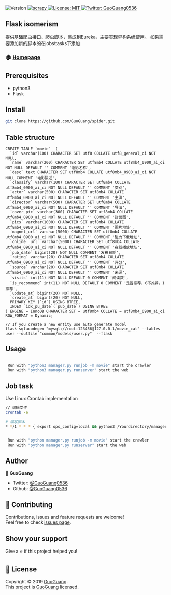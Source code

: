 
<p>
  <img alt="Version" src="https://img.shields.io/badge/version-Python 3.7-blue.svg?cacheSeconds=2592000" />
  <a href="https://github.com/scrapy/scrapy">
    <img alt="scrapy" src="https://img.shields.io/badge/scrapy-success.svg" target="_blank" />
  </a>
  <a href="https://github.com/GuoGuang0536/python_spider/master/LICENSE">
    <img alt="License: MIT" src="https://img.shields.io/badge/License-MIT-yellow.svg" target="_blank" />
  </a>
  <a href="https://twitter.com/GuoGuang">
    <img alt="Twitter: GuoGuang0536" src="https://img.shields.io/twitter/follow/GuoGuang.svg?style=social" target="_blank" />
  </a>
</p>

## Flask isomerism
提供基础爬虫接口、爬虫脚本，集成到Eureka，主要实现异构系统使用。
如果需要添加新的脚本的在jobs\tasks下添加


### 🏠 [Homepage](codeway.fun)

## Prerequisites

- python3
- Flask


## Install

```sh
git clone https://github.com/GuoGuang/spider.git
```

## Table structure
``` 
CREATE TABLE `movie`  (
  `id` varchar(100) CHARACTER SET utf8 COLLATE utf8_general_ci NOT NULL,
  `name` varchar(200) CHARACTER SET utf8mb4 COLLATE utf8mb4_0900_ai_ci NOT NULL DEFAULT '' COMMENT '电影名称',
  `desc` text CHARACTER SET utf8mb4 COLLATE utf8mb4_0900_ai_ci NOT NULL COMMENT '电影描述',
  `classify` varchar(100) CHARACTER SET utf8mb4 COLLATE utf8mb4_0900_ai_ci NOT NULL DEFAULT '' COMMENT '类别',
  `actor` varchar(500) CHARACTER SET utf8mb4 COLLATE utf8mb4_0900_ai_ci NOT NULL DEFAULT '' COMMENT '主演',
  `director` varchar(500) CHARACTER SET utf8mb4 COLLATE utf8mb4_0900_ai_ci NOT NULL DEFAULT '' COMMENT '导演',
  `cover_pic` varchar(300) CHARACTER SET utf8mb4 COLLATE utf8mb4_0900_ai_ci NOT NULL DEFAULT '' COMMENT '封面图',
  `pics` varchar(1000) CHARACTER SET utf8mb4 COLLATE utf8mb4_0900_ai_ci NOT NULL DEFAULT '' COMMENT '图片地址',
  `magnet_url` varchar(5000) CHARACTER SET utf8mb4 COLLATE utf8mb4_0900_ai_ci NOT NULL DEFAULT '' COMMENT '磁力下载地址',
  `online _url` varchar(5000) CHARACTER SET utf8mb4 COLLATE utf8mb4_0900_ai_ci NOT NULL DEFAULT '' COMMENT '在线播放地址',
  `pub_date` bigint(20) NOT NULL COMMENT '发布日期',
  `rating` varchar(20) CHARACTER SET utf8mb4 COLLATE utf8mb4_0900_ai_ci NOT NULL DEFAULT '' COMMENT '评分',
  `source` varchar(20) CHARACTER SET utf8mb4 COLLATE utf8mb4_0900_ai_ci NOT NULL DEFAULT '' COMMENT '来源',
  `visits` int(11) NOT NULL DEFAULT 0 COMMENT '阅读数',
  `is_recommend` int(11) NOT NULL DEFAULT 0 COMMENT '是否推荐，0不推荐，1推荐',
  `update_at` bigint(20) NOT NULL,
  `create_at` bigint(20) NOT NULL,
  PRIMARY KEY (`id`) USING BTREE,
  INDEX `idx_pu_date`(`pub_date`) USING BTREE
) ENGINE = InnoDB CHARACTER SET = utf8mb4 COLLATE = utf8mb4_0900_ai_ci ROW_FORMAT = Dynamic;

// If you create a new entity use auto generate model
flask-sqlacodegen "mysql://root:123456@127.0.0.1/movie_cat" --tables user --outfile "common/models/user.py"  --flask
```

## Usage

```bash

 Run with "python3 manager.py runjob -m movie" start the crawler
 Run with "python3 manager.py runserver" start the web
```


## Job task
Use Linux Crontab implementation
```bash
// 编辑文件
crontab -e 

# 编写脚本
* */1 * * * { export ops_config=local && python3 /Yourdirectory/manager.py runjob -m movie }

```




```bash

 Run with "python manager.py runjob -m movie" start the crawler
 Run with "python manager.py runserver" start the web
```

## Author

👤 **GuoGuang**

* Twitter: [@GuoGuang0536](https://twitter.com/GuoGuang0536)
* Github: [@GuoGuang0536](https://github.com/GuoGuang)

## 🤝 Contributing

Contributions, issues and feature requests are welcome!<br />Feel free to check [issues page](https://github.com/GuoGuang0536/python_spider/issues).

## Show your support

Give a ⭐️ if this project helped you!

## 📝 License

Copyright © 2019 [GuoGuang](https://github.com/GuoGuang).<br />
This project is [GuoGuang](mit) licensed.
